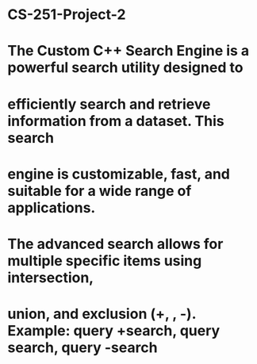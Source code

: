 # CS-251-Project-2
# The Custom C++ Search Engine is a powerful search utility designed to 
# efficiently search and retrieve information from a dataset. This search 
# engine is customizable, fast, and suitable for a wide range of applications.
#
# The advanced search allows for multiple specific items using intersection, 
# union, and exclusion (+,  , -). Example: query +search, query search, query -search
